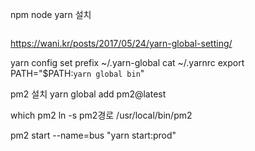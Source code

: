 npm node yarn 설치

```

```


https://wani.kr/posts/2017/05/24/yarn-global-setting/

yarn config set prefix ~/.yarn-global
cat ~/.yarnrc
export PATH="$PATH:`yarn global bin`"


pm2 설치
yarn global add pm2@latest

which pm2 
ln -s pm2경로 /usr/local/bin/pm2

pm2 start --name=bus "yarn start:prod"
